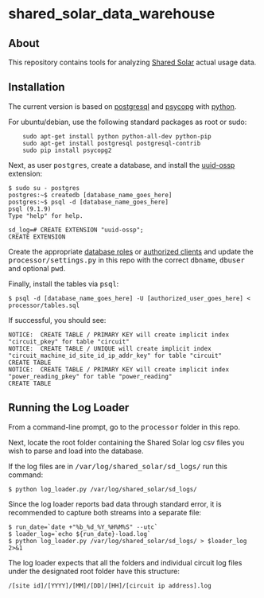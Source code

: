 shared_solar_data_warehouse
===========================

About
-----

This repository contains tools for analyzing <a href="http://sharedsolar.org/" target="_blank">Shared Solar</a> actual usage data.

Installation
------------

The current version is based on <a href="http://www.postgresql.org/" target="_blank">postgresql</a> and <a href="http://initd.org/psycopg/" target="_blank">psycopg</a> with <a href="http://python.org/" target="_blank">python</a>.

For ubuntu/debian, use the following standard packages as root or sudo:

```
    sudo apt-get install python python-all-dev python-pip
    sudo apt-get install postgresql postgresql-contrib
    sudo pip install psycopg2
```

Next, as user <tt>postgres</tt>, create a database, and install the <a href="http://www.postgresql.org/docs/current/static/uuid-ossp.html" target="_blank">uuid-ossp</a> extension:

```
$ sudo su - postgres
postgres:~$ createdb [database_name_goes_here]
postgres:~$ psql -d [database_name_goes_here]
psql (9.1.9)
Type "help" for help.

sd_log=# CREATE EXTENSION "uuid-ossp";
CREATE EXTENSION
```

Create the appropriate <a href="http://www.postgresql.org/docs/9.3/static/database-roles.html" target="_blank">database roles</a> or <a href="http://www.postgresql.org/docs/9.3/static/client-authentication.html" target="_blank">authorized clients</a> and update the <tt>processor/settings.py</tt> in this repo with the correct <tt>dbname</tt>, <tt>dbuser</tt> and optional <tt>pwd</tt>.

Finally, install the tables via <tt>psql</tt>:

```
$ psql -d [database_name_goes_here] -U [authorized_user_goes_here] < processor/tables.sql
```

If successful, you should see:

```
NOTICE:  CREATE TABLE / PRIMARY KEY will create implicit index "circuit_pkey" for table "circuit"
NOTICE:  CREATE TABLE / UNIQUE will create implicit index "circuit_machine_id_site_id_ip_addr_key" for table "circuit"
CREATE TABLE
NOTICE:  CREATE TABLE / PRIMARY KEY will create implicit index "power_reading_pkey" for table "power_reading"
CREATE TABLE
```

Running the Log Loader
----------------------

From a command-line prompt, go to the <tt>processor</tt> folder in this repo.

Next, locate the root folder containing the Shared Solar log csv files you wish to parse and load into the database.

If the log files are in <tt>/var/log/shared_solar/sd_logs/</tt> run this command:

```
$ python log_loader.py /var/log/shared_solar/sd_logs/
```

Since the log loader reports bad data through standard error, it is recommended to capture both streams into a separate file:

```
$ run_date=`date +"%b_%d_%Y_%H%M%S" --utc`
$ loader_log=`echo ${run_date}-load.log`
$ python log_loader.py /var/log/shared_solar/sd_logs/ > $loader_log 2>&1
```

The log loader expects that all the folders and individual circuit log files under the designated root folder have this structure:

```
/[site id]/[YYYY]/[MM]/[DD]/[HH]/[circuit ip address].log
```

